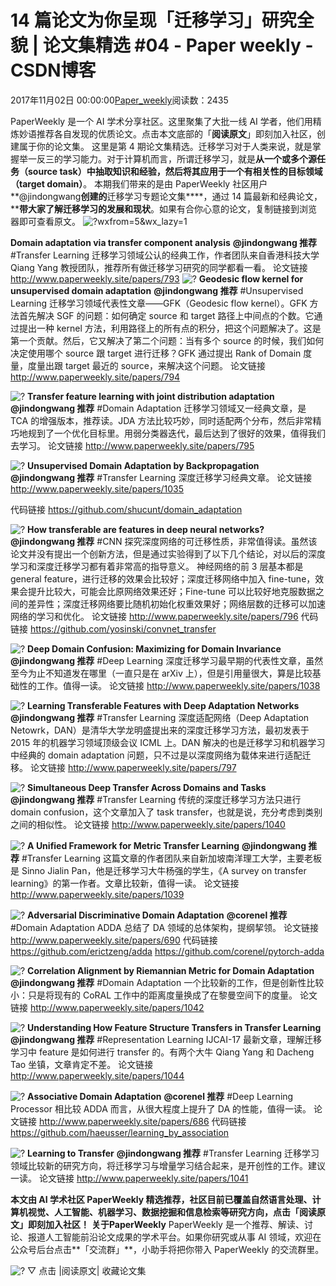 
# 14 篇论文为你呈现「迁移学习」研究全貌 | 论文集精选 \#04 - Paper weekly - CSDN博客


2017年11月02日 00:00:00[Paper_weekly](https://me.csdn.net/c9Yv2cf9I06K2A9E)阅读数：2435


PaperWeekly 是一个 AI 学术分享社区。这里聚集了大批一线 AI 学者，他们用精炼妙语推荐各自发现的优质论文。点击本文底部的「**阅读原文**」即刻加入社区，创建属于你的论文集。
这里是第 4 期论文集精选。迁移学习对于人类来说，就是掌握举一反三的学习能力。对于计算机而言，所谓迁移学习，就是**从一个或多个源任务（source task）中抽取知识和经验，然后将其应用于一个有相关性的目标领域（target domain）**。
本期我们带来的是由 PaperWeekly 社区用户**@jindongwang**创建的**迁移学习专题论文集****，通过 14 篇最新和经典论文，****带大家了解迁移学习的发展和现状**。如果有合你心意的论文，复制链接到浏览器即可查看原文。
![?wxfrom=5&wx_lazy=1](https://ss.csdn.net/p?http://mmbiz.qpic.cn/mmbiz_png/VBcD02jFhgkXb8A1kiafKxib8NXiaPMU8mQbNLW4F9aG2fHaG9WzURiamZENvQWW2PMw2Sk7vBUvzX2GzOcHRZXoFQ/?wxfrom=5&wx_lazy=1)

**Domain adaptation via transfer component analysis**
**@jindongwang 推荐**
\#Transfer Learning
迁移学习领域公认的经典工作，作者团队来自香港科技大学 Qiang Yang 教授团队，推荐所有做迁移学习研究的同学都看一看。
论文链接
http://www.paperweekly.site/papers/793
![?](https://ss.csdn.net/p?https://mmbiz.qpic.cn/mmbiz_png/VBcD02jFhgkXb8A1kiafKxib8NXiaPMU8mQePoAQyBbJvkZycHIIyiasxPGbiaq5uBGeF4XvkgrNxWic8aYHhF2fIRuQ/?)
**Geodesic flow kernel for unsupervised domain adaptation**
**@jindongwang 推荐**
\#Unsupervised Learning
迁移学习领域代表性文章——GFK（Geodesic flow kernel）。GFK 方法首先解决 SGF 的问题：如何确定 source 和 target 路径上中间点的个数。它通过提出一种 kernel 方法，利用路径上的所有点的积分，把这个问题解决了。这是第一个贡献。然后，它又解决了第二个问题：当有多个 source 的时候，我们如何决定使用哪个 source 跟 target 进行迁移？GFK 通过提出 Rank
 of Domain 度量，度量出跟 target 最近的 source，来解决这个问题。
论文链接
http://www.paperweekly.site/papers/794

![?](https://ss.csdn.net/p?https://mmbiz.qpic.cn/mmbiz_png/VBcD02jFhgkXb8A1kiafKxib8NXiaPMU8mQFnRbsia2PAHzrv7JtqytCjHgg96a4cv3RIqXneNTVs1MtWcJ19d1gHA/?)
**Transfer feature learning with joint distribution adaptation**
**@jindongwang 推荐**
\#Domain Adaptation
迁移学习领域又一经典文章，是 TCA 的增强版本，推荐读。JDA 方法比较巧妙，同时适配两个分布，然后非常精巧地规到了一个优化目标里。用弱分类器迭代，最后达到了很好的效果，值得我们去学习。
论文链接
http://www.paperweekly.site/papers/795

![?](https://ss.csdn.net/p?https://mmbiz.qpic.cn/mmbiz_png/VBcD02jFhgkXb8A1kiafKxib8NXiaPMU8mQOuXYDRXKvxxu0ZIccK0wmicjJcQ1JPmyf7MWxFfDu9WI5JJXaclFxKg/?)
**Unsupervised Domain Adaptation by Backpropagation**
**@jindongwang 推荐**
\#Transfer Learning
深度迁移学习经典文章。
论文链接
http://www.paperweekly.site/papers/1035

代码链接
https://github.com/shucunt/domain_adaptation

![?](https://ss.csdn.net/p?https://mmbiz.qpic.cn/mmbiz_png/VBcD02jFhgkXb8A1kiafKxib8NXiaPMU8mQul73yBz8Z7kBgyLLEn6kBxrsnBbxvfK97GGcRAgDiba3lKlkax3UI6A/?)
**How transferable are features in deep neural networks?**
**@jindongwang 推荐**
\#CNN
探究深度网络的可迁移性质，非常值得读。虽然该论文并没有提出一个创新方法，但是通过实验得到了以下几个结论，对以后的深度学习和深度迁移学习都有着非常高的指导意义。
神经网络的前 3 层基本都是 general feature，进行迁移的效果会比较好；深度迁移网络中加入 fine-tune，效果会提升比较大，可能会比原网络效果还好；Fine-tune 可以比较好地克服数据之间的差异性；深度迁移网络要比随机初始化权重效果好；网络层数的迁移可以加速网络的学习和优化。
论文链接
http://www.paperweekly.site/papers/796
代码链接
https://github.com/yosinski/convnet_transfer

![?](https://ss.csdn.net/p?https://mmbiz.qpic.cn/mmbiz_png/VBcD02jFhgkXb8A1kiafKxib8NXiaPMU8mQquC1nibV3stcuVN7lcbVI1AiaadVdWPNuPUCgzSpAaILW0PUcMO1ymxA/?)
**Deep Domain Confusion: Maximizing for Domain Invariance**
**@jindongwang 推荐**
\#Deep Learning
深度迁移学习最早期的代表性文章，虽然至今为止不知道发在哪里（一直只是在 arXiv 上），但是引用量很大，算是比较基础性的工作。值得一读。
论文链接
http://www.paperweekly.site/papers/1038

![?](https://ss.csdn.net/p?https://mmbiz.qpic.cn/mmbiz_png/VBcD02jFhgkXb8A1kiafKxib8NXiaPMU8mQfL2e6YAjlm3ictOAFoEkL7e4f4UWv208icoD1ia3UadqYxAxSECyt9sFg/?)
**Learning Transferable Features with Deep Adaptation Networks**
**@jindongwang 推荐**
\#Transfer Learning
深度适配网络（Deep Adaptation Netowrk，DAN）是清华大学龙明盛提出来的深度迁移学习方法，最初发表于 2015 年的机器学习领域顶级会议 ICML 上。DAN 解决的也是迁移学习和机器学习中经典的 domain adaptation 问题，只不过是以深度网络为载体来进行适配迁移。
论文链接
http://www.paperweekly.site/papers/797

![?](https://ss.csdn.net/p?https://mmbiz.qpic.cn/mmbiz_png/VBcD02jFhgkXb8A1kiafKxib8NXiaPMU8mQna4MPT1gXlaalDB3RbibR6uz1hibKegCiaicdSvRm3yTf9tdAyj9EkrD3A/?)
**Simultaneous Deep Transfer Across Domains and Tasks**
**@jindongwang 推荐**
\#Transfer Learning
传统的深度迁移学习方法只进行 domain confusion，这个文章加入了 task transfer，也就是说，充分考虑到类别之间的相似性。
论文链接
http://www.paperweekly.site/papers/1040

![?](https://ss.csdn.net/p?https://mmbiz.qpic.cn/mmbiz_png/VBcD02jFhgkXb8A1kiafKxib8NXiaPMU8mQPvVKhHvicibS67HQaicib0XFWLloqyHm2yXr0Kar2t0rfgUd65mfGAgerA/?)
**A Unified Framework for Metric Transfer Learning**
**@jindongwang 推荐**
\#Transfer Learning
这篇文章的作者团队来自新加坡南洋理工大学，主要老板是 Sinno Jialin Pan，他是迁移学习大牛杨强的学生，《A survey on transfer learning》的第一作者。文章比较新，值得一读。
论文链接
http://www.paperweekly.site/papers/1039

![?](https://ss.csdn.net/p?https://mmbiz.qpic.cn/mmbiz_png/VBcD02jFhgnffKwgOrLx989SaWg7Vt9HJp0DOhuREVLMGsYXc6tM0jmS5wKkk9TP9tPH3KpNdwpicQKJ7URVYSg/?)
**Adversarial Discriminative Domain Adaptation**
**@corenel 推荐**
\#Domain Adaptation
ADDA 总结了 DA 领域的总体架构，提纲挈领。
论文链接
http://www.paperweekly.site/papers/690
代码链接
https://github.com/erictzeng/adda
https://github.com/corenel/pytorch-adda

![?](https://ss.csdn.net/p?https://mmbiz.qpic.cn/mmbiz_png/VBcD02jFhgnffKwgOrLx989SaWg7Vt9HtGFkva2bhfFhPdp5RDOngGmB3Yx7NaLTibT333lygZTSUdvyESM9h4A/?)
**Correlation Alignment by Riemannian Metric for Domain Adaptation**
**@jindongwang 推荐**
\#Domain Adaptation
一个比较新的工作，但是创新性比较小：只是将现有的 CoRAL 工作中的距离度量换成了在黎曼空间下的度量。
论文链接
http://www.paperweekly.site/papers/1042

![?](https://ss.csdn.net/p?https://mmbiz.qpic.cn/mmbiz_png/VBcD02jFhgnffKwgOrLx989SaWg7Vt9HEdRiccEoHI12clyOr58f1N0AXfib95CTB39qP1mYcEFwzhOy0RRJtVdw/?)
**Understanding How Feature Structure Transfers in Transfer Learning**
**@jindongwang 推荐**
\#Representation Learning
IJCAI-17 最新文章，理解迁移学习中 feature 是如何进行 transfer 的。有两个大牛 Qiang Yang 和 Dacheng Tao 坐镇，文章肯定不差。
论文链接
http://www.paperweekly.site/papers/1044

![?](https://ss.csdn.net/p?https://mmbiz.qpic.cn/mmbiz_png/VBcD02jFhgnffKwgOrLx989SaWg7Vt9HrGStsbE4aiby3GKKUe5m7oertDAibIxBHcjAmp6TU93CtwTjGNrSicrBg/?)
**Associative Domain Adaptation**
**@corenel 推荐**
\#Deep Learning Processor
相比较 ADDA 而言，从很大程度上提升了 DA 的性能，值得一读。
论文链接
http://www.paperweekly.site/papers/686
代码链接
https://github.com/haeusser/learning_by_association

![?](https://ss.csdn.net/p?https://mmbiz.qpic.cn/mmbiz_png/VBcD02jFhgnffKwgOrLx989SaWg7Vt9HhXianegmWvRic3JialGZtpbDAPxT2o7Ukx1GPojraibmfibxnLWxttocmcw/?)
**Learning to Transfer**
**@jindongwang 推荐**
\#Transfer Learning
迁移学习领域比较新的研究方向，将迁移学习与增量学习结合起来，是开创性的工作。建议一读。
论文链接
http://www.paperweekly.site/papers/1041

**本文由 AI 学术社区 PaperWeekly 精选推荐，社区目前已覆盖自然语言处理、计算机视觉、人工智能、机器学习、数据挖掘和信息检索等研究方向，点击「****阅读原文****」即刻加入社区！**
**关于PaperWeekly**
PaperWeekly 是一个推荐、解读、讨论、报道人工智能前沿论文成果的学术平台。如果你研究或从事 AI 领域，欢迎在公众号后台点击**「交流群」**，小助手将把你带入
 PaperWeekly 的交流群里。

![?](https://ss.csdn.net/p?https://mmbiz.qpic.cn/mmbiz_gif/VBcD02jFhgkXb8A1kiafKxib8NXiaPMU8mQvRWVBtFNic4G5b5GDD7YdwrsCAicOc8kp5tdEOU3x7ufnleSbKkiaj5Dg/?)
▽ 点击 |阅读原文|
 收藏论文集


